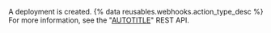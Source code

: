 A deployment is created. {% data reusables.webhooks.action_type_desc %} For more information, see the "[AUTOTITLE](/rest/repos#deployments)" REST API.
